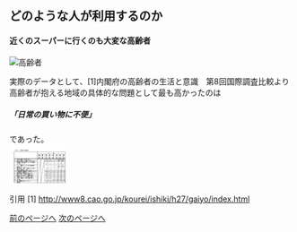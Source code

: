 ## どのような人が利用するのか

#### 近くのスーパーに行くのも大変な高齢者
<img width="150px" alt="高齢者" src="http://kids.wanpug.com/illust/illust2242.png"> <br>

実際のデータとして、[1]内閣府の高齢者の生活と意識　第8回国際調査比較より高齢者が抱える地域の具体的な問題として最も高かったのは
##### 「日常の買い物に不便」
であった。  
<img width="100px" alt="データ" src="./高齢者の問題2.png">

引用
[1] http://www8.cao.go.jp/kourei/ishiki/h27/gaiyo/index.html

[前のページへ](https://16-2505-002-9.github.io/pickup/1)
[次のページへ](https://16-2505-002-9.github.io/pickup/four)
